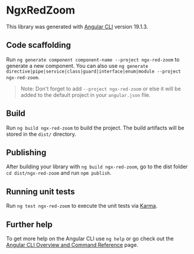 # NgxRedZoom

This library was generated with [Angular CLI](https://github.com/angular/angular-cli) version 19.1.3.

## Code scaffolding

Run `ng generate component component-name --project ngx-red-zoom` to generate a new component. You can also use `ng generate directive|pipe|service|class|guard|interface|enum|module --project ngx-red-zoom`.

> Note: Don't forget to add `--project ngx-red-zoom` or else it will be added to the default project in your `angular.json` file.

## Build

Run `ng build ngx-red-zoom` to build the project. The build artifacts will be stored in the `dist/` directory.

## Publishing

After building your library with `ng build ngx-red-zoom`, go to the dist folder `cd dist/ngx-red-zoom` and run `npm publish`.

## Running unit tests

Run `ng test ngx-red-zoom` to execute the unit tests via [Karma](https://karma-runner.github.io).

## Further help

To get more help on the Angular CLI use `ng help` or go check out the [Angular CLI Overview and Command Reference](https://angular.dev/tools/cli) page.
